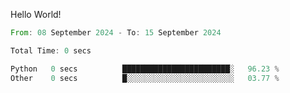 Hello World!

<!--START_SECTION:waka-->

```rust
From: 08 September 2024 - To: 15 September 2024

Total Time: 0 secs

Python   0 secs          ████████████████████████░   96.23 %
Other    0 secs          █░░░░░░░░░░░░░░░░░░░░░░░░   03.77 %
```

<!--END_SECTION:waka-->
